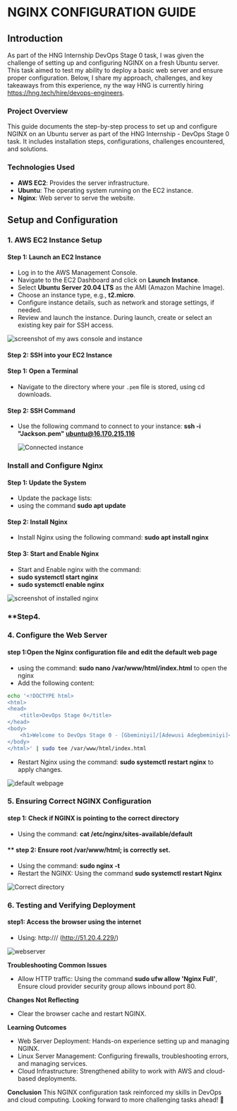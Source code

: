  # **NGINX CONFIGURATION GUIDE**

## **Introduction**
As part of the HNG Internship DevOps Stage 0 task, I was given the challenge of setting up and configuring NGINX on a fresh Ubuntu server. This task aimed to test my ability to deploy a basic web server and ensure proper configuration. Below, I share my approach, challenges, and key takeaways from this experience, ny the way HNG is currently hiring https://hng.tech/hire/devops-engineers.

### **Project Overview**
This guide documents the step-by-step process to set up and configure NGINX on an Ubuntu server as part of the HNG Internship - DevOps Stage 0 task. It includes installation steps, configurations, challenges encountered, and solutions.

### **Technologies Used**
- **AWS EC2**: Provides the server infrastructure.
- **Ubuntu**: The operating system running on the EC2 instance.
- **Nginx**: Web server to serve the website.


## **Setup and Configuration**

### **1. AWS EC2 Instance Setup**

#### **Step 1: Launch an EC2 Instance**
- Log in to the AWS Management Console.
- Navigate to the EC2 Dashboard and click on **Launch Instance**.
- Select **Ubuntu Server 20.04 LTS** as the AMI (Amazon Machine Image).
- Choose an instance type, e.g., **t2.micro**.
- Configure instance details, such as network and storage settings, if needed.
- Review and launch the instance. During launch, create or select an existing key pair for SSH access.

![screenshot of my aws console and instance](./img/Screenshot%202025-01-31%20122829.jpg)

#### **Step 2: SSH into your EC2 Instance**

#### **Step 1: Open a Terminal**
- Navigate to the directory where your `.pem` file is stored, using cd downloads.


#### **Step 2: SSH Command**
- Use the following command to connect to your instance:  **ssh -i "Jackson.pem" ubuntu@16.170.215.116**


  ![Connected instance](./img/SSHINTOINSTNACE1.jpg)


###  **Install and Configure Nginx**

#### **Step 1: Update the System**
- Update the package lists:
- using the command **sudo apt update**

#### **Step 2: Install Ngin**x
- Install Nginx using the following command: **sudo apt install nginx**

#### **Step 3: Start and Enable Nginx**
- Start and Enable nginx with the command:
- **sudo systemctl start nginx**
- **sudo systemctl enable nginx**

![screenshot of installed nginx](./img/Installnginx.jpg)

### **Step4. 

### **4. Configure the Web Server**

#### **step 1:Open the Nginx configuration file and edit the default web page**
- using the command: **sudo nano /var/www/html/index.html** to open the nginx
- Add the following content:
```bash
echo '<!DOCTYPE html>
<html>
<head>
    <title>DevOps Stage 0</title>
</head>
<body>
    <h1>Welcome to DevOps Stage 0 - [Gbeminiyi]/[Adewusi Adegbeminiyi]</h1>
</body>
</html>' | sudo tee /var/www/html/index.html
```

- Restart Nginx using the command: **sudo systemctl restart nginx** to apply changes.

![default webpage](./img/HTML%20page.jpg)

### **5.  Ensuring Correct NGINX Configuration**

#### **step 1: Check if NGINX is pointing to the correct directory**

- Using the command: **cat /etc/nginx/sites-available/default**
 
 #### ** step 2: Ensure root /var/www/html; is correctly set.
 - Using the command: **sudo nginx -t**
 - Restart the NGINX: Using the command **sudo systemctl restart Nginx**

 ![Correct directory](./img/Listen.jpg)

### **6.  Testing and Verifying Deployment**

#### **step1: Access the browser using the internet**
- Using: http://<your-server-ip>/ (http://51.20.4.229/)
 
 ![webserver](./img/loadingweb.jpg)

 **Troubleshooting Common Issues**
 - Allow HTTP traffic: Using the command **sudo ufw allow 'Nginx Full'**, Ensure cloud provider security group allows inbound port 80.


 **Changes Not Reflecting**
 - Clear the browser cache and restart NGINX.

 **Learning Outcomes**
 - Web Server Deployment: Hands-on experience setting up and managing NGINX.
 - Linux Server Management: Configuring firewalls, troubleshooting errors, and managing services.
 - Cloud Infrastructure: Strengthened ability to work with AWS and cloud-based deployments.

 **Conclusion**
 This NGINX configuration task reinforced my skills in DevOps and cloud computing. Looking forward to more challenging tasks ahead! 🚀